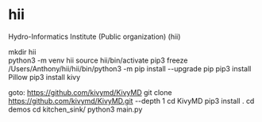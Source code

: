 # hii
Hydro-Informatics Institute (Public organization) (hii)

mkdir hii     
python3 -m venv hii
source hii/bin/activate
pip3 freeze
/Users/Anthony/hii/hii/bin/python3 -m pip install --upgrade pip
pip3 install Pillow
pip3 install kivy

goto: https://github.com/kivymd/KivyMD
git clone https://github.com/kivymd/KivyMD.git --depth 1
cd KivyMD
pip3 install .
cd demos
cd kitchen_sink/
python3 main.py 
